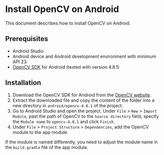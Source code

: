 # Install OpenCV on Android
This document describes how to install OpenCV on Android.

## Prerequisites
- Android Studio
- Android device and Android development environment with minimum API 23.
- [OpenCV SDK](https://opencv.org/releases/) for Android (tested with version 4.8.1)

## Installation
1. Download the OpenCV SDK for Android from the [OpenCV website](https://opencv.org/releases/).
2. Extract the downloaded file and copy the content of the folder into a new directory in `android/opencv-4.8.1` of the project.
3. Go to Android Studio and open the project. Under `File` > `New` > `Import Module`, past the path of OpenCV to the `Source directory` field, specify the `Module name` to `opencv-4.8.1` and click `Finish`.
4. Under `File` > `Project Structure` > `Dependencies`, add the OpenCV module to the app module.

If the module is named differently, you need to adjust the module name in the `build.gradle` file of the app module.